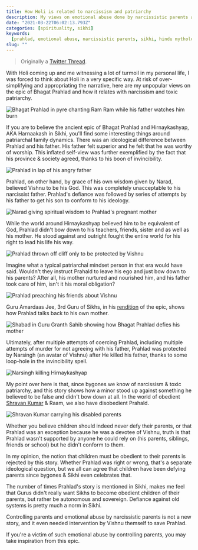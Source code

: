 ```yaml
---
title: How Holi is related to narcissism and patriarchy
description: My views on emotional abuse done by narcissistic parents and how the epic of Bhagat Prahlad relates to it.
date: "2021-03-22T06:02:13.793Z"
categories: [spirituality, sikhi]
keywords:
  [prahlad, emotional abuse, narcissistic parents, sikhi, hindu mythology]
slug: ""
---
```


> Originally a [Twitter Thread](https://twitter.com/i/status/1373926490279178245).

With Holi coming up and me witnessing a lot of turmoil in my personal life, I was forced to think about Holi in a very specific way. At risk of over-simplifying and appropriating the narrative, here are my unpopular views on the epic of Bhagat Prahlad and how it relates with narcissism and toxic patriarchy.

![Bhagat Prahlad in pyre chanting Ram Ram while his father watches him burn](../../public/img/blog/prahlad-1.jpg)

If you are to believe the ancient epic of Bhagat Prahlad and Hirnaykashyap, AKA Harnaakash in Sikhi, you'll find some interesting things around patriarchal family dynamics. There was an ideological difference between Prahlad and his father. His father felt superior and he felt that he was worthy of worship. This inflated self-view was further exemplified by the fact that his province &amp; society agreed, thanks to his boon of invincibility.

![Prahlad in lap of his angry father](../../public/img/blog/prahlad-2.jpg)

Prahlad, on other hand, by grace of his own wisdom given by Narad, believed Vishnu to be his God. This was completely unacceptable to his narcissist father. Prahlad's defiance was followed by series of attempts by his father to get his son to conform to his ideology.

![Narad giving spiritual wisdom to Prahlad's pregnant mother](../../public/img/blog/prahlad-3.jpg)

While the world around Hirnaykashyap believed him to be equivalent of God, Prahlad didn't bow down to his teachers, friends, sister and as well as his mother. He stood against and outright fought the entire world for his right to lead his life his way.

![Prahlad thrown off cliff only to be protected by Vishnu](../../public/img/blog/prahlad-4.jpg)

Imagine what a typical patriarchal mindset person in that era would have said. Wouldn't they instruct Prahald to leave his ego and just bow down to his parents? After all, his mother nurtured and nourished him, and his father took care of him, isn't it his moral obligation?

![Prahlad preaching his friends about Vishnu](../../public/img/blog/prahlad-5.jpg)

Guru Amardaas Jee, 3rd Guru of Sikhs, in his [rendition](http://sttm.co/s/4054/48255) of the epic, shows how Prahlad talks back to his own mother.

![Shabad in Guru Granth Sahib showing how Bhagat Prahlad defies his mother](../../public/img/blog/prahlad-6.jpg)

Ultimately, after multiple attempts of coercing Prahlad, including multiple attempts of murder for not agreeing with his father, Prahlad was protected by Narsingh (an avatar of Vishnu) after He killed his father, thanks to some loop-hole in the invincibility spell.

![Narsingh killing Hirnaykashyap](../../public/img/blog/prahlad-7.jpg)

My point over here is that, since bygones we know of narcissism &amp; toxic patriarchy, and this story shows how a minor stood up against something he believed to be false and didn't bow down at all. In the world of obedient [Shravan Kumar](https://en.wikipedia.org/wiki/Shravan) &amp; Raam, we also have disobedient Prahald.

![Shravan Kumar carrying his disabled parents](../../public/img/blog/prahlad-8.jpg)

Whether you believe children should indeed never defy their parents, or that Prahlad was an exception because he was a devotee of Vishnu, truth is that Prahlad wasn't supported by anyone he could rely on (his parents, siblings, friends or school) but he didn't conform to them.

In my opinion, the notion that children must be obedient to their parents is rejected by this story. Whether Prahlad was right or wrong, that's a separate ideological question, but we all can agree that children have been defying parents since bygones &amp; Sikhi even celebrates that.

The number of times Prahlad's story is mentioned in Sikhi, makes me feel that Gurus didn't really want Sikhs to become obedient children of their parents, but rather be autonomous and sovereign. Defiance against old systems is pretty much a norm in Sikhi.

Controlling parents and emotional abuse by narcissistic parents is not a new story, and it even needed intervention by Vishnu themself to save Prahlad.

If you're a victim of such emotional abuse by controlling parents, you may take inspiration from this epic.
